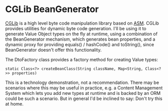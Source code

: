 CGLib BeanGenerator
===================


[CGLib](https://github.com/cglib/cglib) is a high level byte code manipulation library based on [ASM](http://asm.ow2.org/).
CGLib provides utilities for dynamic byte code generation. I'll be using it to generate Value Object types on the fly at
runtime, using a combination of the BeanGenerator mechanism, which generates bean properties, and a dynamic proxy for
providing equals() / hashCode() and toString(), since BeanGenerator doesn't offer this functionality.

The DtoFactory class provides a factory method for creating Value types:

    static Class<?> createBeanClass(String className, Map<String, Class<?>> properties)

This is a technology demonstration, not a recommendation. There may be scenarios where this may be useful in practice,
e.g. a Content Management System which lets you add new types at runtime and is backed by an ORM could be such a scenario.
But in general I'd be inclined to say: Don't try this at home.